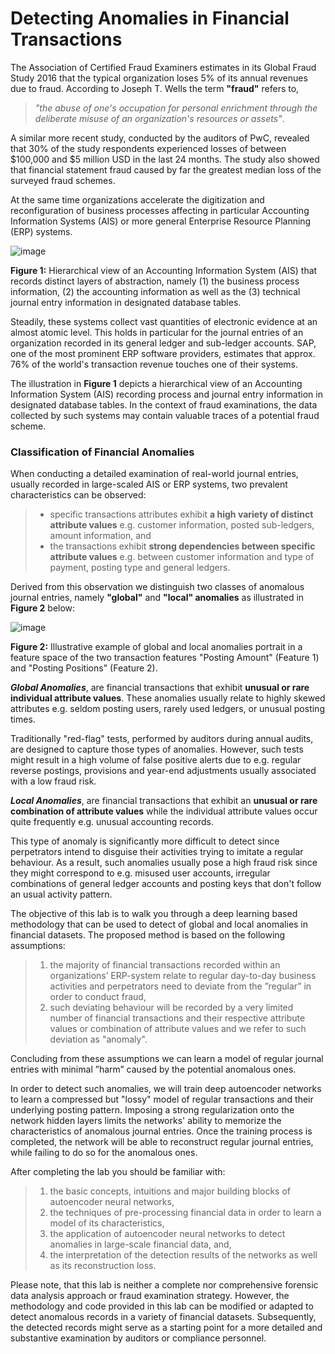 # Detecting Anomalies in Financial Transactions

The Association of Certified Fraud Examiners estimates in its Global Fraud Study 2016 that the typical organization loses 5% of its annual revenues due to fraud. According to Joseph T. Wells the term **"fraud"** refers to, 

>_"the abuse of one's occupation for personal enrichment through the deliberate misuse of an organization's resources or assets"_. 

A similar more recent study, conducted by the auditors of PwC, revealed that 30% of the study respondents experienced losses of between \$100,000 and \$5 million USD in the last 24 months. The study also showed that financial statement fraud caused by far the greatest median loss of the surveyed fraud schemes.

At the same time organizations accelerate the digitization and reconfiguration of business processes affecting in particular Accounting Information Systems (AIS) or more general Enterprise Resource Planning (ERP) systems.

![image](https://user-images.githubusercontent.com/64821137/231603383-3e6147a9-eb00-40f8-8783-de512c9c46b5.png)


**Figure 1:** Hierarchical view of an Accounting Information System (AIS) that records distinct layers of abstraction, namely (1) the business process information, (2) the accounting information as well as the (3) technical journal entry information in designated database tables.

Steadily, these systems collect vast quantities of electronic evidence at an almost atomic level. This holds in particular for the journal entries of an organization recorded in its general ledger and sub-ledger accounts. SAP, one of the most prominent ERP software providers, estimates that approx. 76% of the world's transaction revenue touches one of their systems.

The illustration in **Figure 1** depicts a hierarchical view of an Accounting Information System (AIS) recording process and journal entry information in designated database tables. In the context of fraud examinations, the data collected by such systems may contain valuable traces of a potential fraud scheme.

### Classification of Financial Anomalies

When conducting a detailed examination of real-world journal entries, usually recorded in large-scaled AIS or ERP systems, two prevalent characteristics can be observed:

> - specific transactions attributes exhibit **a high variety of distinct attribute values** e.g. customer information, posted sub-ledgers, amount information, and 
> - the transactions exhibit **strong dependencies between specific attribute values** e.g. between customer information and type of payment, posting type and general ledgers. 

Derived from this observation we distinguish two classes of anomalous journal entries, namely **"global"** and **"local" anomalies** as illustrated in **Figure 2** below:

![image](https://user-images.githubusercontent.com/64821137/231603556-ac7f2d61-14f5-4bc9-804b-859059f4104f.png)

**Figure 2:** Illustrative example of global and local anomalies portrait in a feature space of the two transaction features "Posting Amount" (Feature 1) and "Posting Positions" (Feature 2).

***Global Anomalies***, are financial transactions that exhibit **unusual or rare individual attribute values**. These anomalies usually relate to highly skewed attributes e.g. seldom posting users, rarely used ledgers, or unusual posting times. 

Traditionally "red-flag" tests, performed by auditors during annual audits, are designed to capture those types of anomalies. However, such tests might result in a high volume of false positive alerts due to e.g. regular reverse postings, provisions and year-end adjustments usually associated with a low fraud risk.

***Local Anomalies***, are financial transactions that exhibit an **unusual or rare combination of attribute values** while the individual attribute values occur quite frequently e.g. unusual accounting records. 

This type of anomaly is significantly more difficult to detect since perpetrators intend to disguise their activities trying to imitate a regular behaviour. As a result, such anomalies usually pose a high fraud risk since they might correspond to e.g. misused user accounts, irregular combinations of general ledger accounts and posting keys that don't follow an usual activity pattern.

The objective of this lab is to walk you through a deep learning based methodology that can be used to detect of global and local anomalies in financial datasets. The proposed method is based on the following assumptions: 

>1. the majority of financial transactions recorded within an organizations’ ERP-system relate to regular day-to-day business activities and perpetrators need to deviate from the ”regular” in order to conduct fraud,
>2. such deviating behaviour will be recorded by a very limited number of financial transactions and their respective attribute values or combination of attribute values and we refer to such deviation as "anomaly".

Concluding from these assumptions we can learn a model of regular journal entries with minimal ”harm” caused by the potential anomalous ones.

In order to detect such anomalies, we will train deep autoencoder networks to learn a compressed but "lossy" model of regular transactions and their underlying posting pattern. Imposing a strong regularization onto the network hidden layers limits the networks' ability to memorize the characteristics of anomalous journal entries. Once the training process is completed, the network will be able to reconstruct regular journal entries, while failing to do so for the anomalous ones.

After completing the lab you should be familiar with:

>1. the basic concepts, intuitions and major building blocks of autoencoder neural networks,
>2. the techniques of pre-processing financial data in order to learn a model of its characteristics,
>3. the application of autoencoder neural networks to detect anomalies in large-scale financial data, and,
>4. the interpretation of the detection results of the networks as well as its reconstruction loss. 

Please note, that this lab is neither a complete nor comprehensive forensic data analysis approach or fraud examination strategy. However, the methodology and code provided in this lab can be modified or adapted to detect anomalous records in a variety of financial datasets. Subsequently, the detected records might serve as a starting point for a more detailed and substantive examination by auditors or compliance personnel. 

